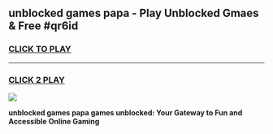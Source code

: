 
## unblocked games papa - Play Unblocked Gmaes & Free #qr6id
<h3>
<a href="https://news.freeplayer.one?title=unblocked_games_papa&ref=03M">CLICK TO PLAY</a></h3>
<hr>

<h3>
<a href="https://news.freeplayer.one?title=unblocked_games_papa&ref=03M">CLICK 2 PLAY</a>
  
</h3>

<a href="https://news.freeplayer.one?title=unblocked_games_papa&ref=03M"><img src="https://clearcache.store/games.png"></a>


**unblocked games papa games unblocked: Your Gateway to Fun and Accessible Online Gaming**
